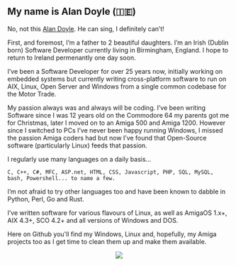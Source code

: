 ## My name is Alan Doyle (🇮🇪)

No, not this [Alan Doyle](https://alandoyle.ca). He can sing, I definitely can’t!

First, and foremost, I’m a father to 2 beautiful daughters. I’m an Irish (Dublin born) Software Developer currently living in Birmingham, England. I hope to return to Ireland permenantly one day soon.

I’ve been a Software Developer for over 25 years now, initially working on embedded systems but currently writing cross-platform software to run on AIX, Linux, Open Server and Windows from a single common codebase for the Motor Trade.

My passion always was and always will be coding. I’ve been writing Software since I was 12 years old on the Commodore 64 my parents got me for Christmas, later I moved on to an Amiga 500 and Amiga 1200. However since I switched to PCs I’ve never been happy running Windows, I missed the passion Amiga coders had but now I’ve found that Open-Source software (particularly Linux) feeds that passion.

I regularly use many languages on a daily basis…

```
C, C++, C#, MFC, ASP.net, HTML, CSS, Javascript, PHP, SQL, MySQL, bash, Powershell... to name a few.
```

I’m not afraid to try other languages too and have been known to dabble in Python, Perl, Go and Rust.

I’ve written software for various flavours of Linux, as well as AmigaOS 1.x+, AIX 4.3+, SCO 4.2+ and all versions of Windows and DOS.

Here on Github you'll find my Windows, Linux and, hopefully, my Amiga projects too as I get time to clean them up and make them available.

<p align="center"><a href="https://github.com/anuraghazra/github-readme-stats">
  <img align="center" src="https://github-readme-stats.vercel.app/api?username=alandoyle&show_icons=true" />
</a></p>
  
<!--
**alandoyle/alandoyle** is a ✨ _special_ ✨ repository because its `README.md` (this file) appears on your GitHub profile.

Here are some ideas to get you started:

- 💬 On Mastodon @alan@darkbyte.com
- 🔭 I’m currently working on ...
- 🌱 I’m currently learning ...
- 👯 I’m looking to collaborate on ...
- 🤔 I’m looking for help with ...
- 💬 Ask me about ...
- 📫 How to reach me: ...
- 😄 Pronouns: ...
- ⚡ Fun fact: ...
-->

